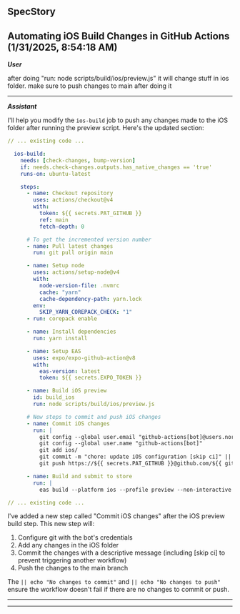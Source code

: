 ## SpecStory

## Automating iOS Build Changes in GitHub Actions (1/31/2025, 8:54:18 AM)

_**User**_

after doing "run: node scripts/build/ios/preview.js" it will change stuff in ios folder. make sure to push changes to main after doing it 

---

_**Assistant**_

I'll help you modify the `ios-build` job to push any changes made to the iOS folder after running the preview script. Here's the updated section:

```yaml:.github/workflows/deploy-preview.yml
// ... existing code ...

  ios-build:
    needs: [check-changes, bump-version]
    if: needs.check-changes.outputs.has_native_changes == 'true'
    runs-on: ubuntu-latest

    steps:
      - name: Checkout repository
        uses: actions/checkout@v4
        with:
          token: ${{ secrets.PAT_GITHUB }}
          ref: main
          fetch-depth: 0

      # To get the incremented version number
      - name: Pull latest changes
        run: git pull origin main

      - name: Setup node
        uses: actions/setup-node@v4
        with:
          node-version-file: .nvmrc
          cache: "yarn"
          cache-dependency-path: yarn.lock
        env:
          SKIP_YARN_COREPACK_CHECK: "1"
      - run: corepack enable

      - name: Install dependencies
        run: yarn install

      - name: Setup EAS
        uses: expo/expo-github-action@v8
        with:
          eas-version: latest
          token: ${{ secrets.EXPO_TOKEN }}

      - name: Build iOS preview
        id: build_ios
        run: node scripts/build/ios/preview.js

      # New steps to commit and push iOS changes
      - name: Commit iOS changes
        run: |
          git config --global user.email "github-actions[bot]@users.noreply.github.com"
          git config --global user.name "github-actions[bot]"
          git add ios/
          git commit -m "chore: update iOS configuration [skip ci]" || echo "No changes to commit"
          git push https://${{ secrets.PAT_GITHUB }}@github.com/${{ github.repository }}.git HEAD:main || echo "No changes to push"

      - name: Build and submit to store
        run: |
          eas build --platform ios --profile preview --non-interactive --auto-submit

// ... existing code ...
```

I've added a new step called "Commit iOS changes" after the iOS preview build step. This new step will:
1. Configure git with the bot's credentials
2. Add any changes in the iOS folder
3. Commit the changes with a descriptive message (including [skip ci] to prevent triggering another workflow)
4. Push the changes to the main branch

The `|| echo "No changes to commit"` and `|| echo "No changes to push"` ensure the workflow doesn't fail if there are no changes to commit or push.

---



---

